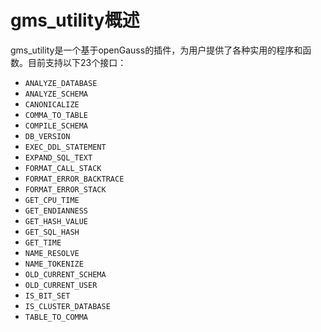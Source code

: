 # gms_utility概述

gms_utility是一个基于openGauss的插件，为用户提供了各种实用的程序和函数。目前支持以下23个接口：

- `ANALYZE_DATABASE`
- `ANALYZE_SCHEMA`
- `CANONICALIZE`
- `COMMA_TO_TABLE`
- `COMPILE_SCHEMA`
- `DB_VERSION`
- `EXEC_DDL_STATEMENT`
- `EXPAND_SQL_TEXT`
- `FORMAT_CALL_STACK`
- `FORMAT_ERROR_BACKTRACE`
- `FORMAT_ERROR_STACK`
- `GET_CPU_TIME`
- `GET_ENDIANNESS`
- `GET_HASH_VALUE`
- `GET_SQL_HASH`
- `GET_TIME`
- `NAME_RESOLVE`
- `NAME_TOKENIZE`
- `OLD_CURRENT_SCHEMA`
- `OLD_CURRENT_USER`
- `IS_BIT_SET`
- `IS_CLUSTER_DATABASE`
- `TABLE_TO_COMMA`